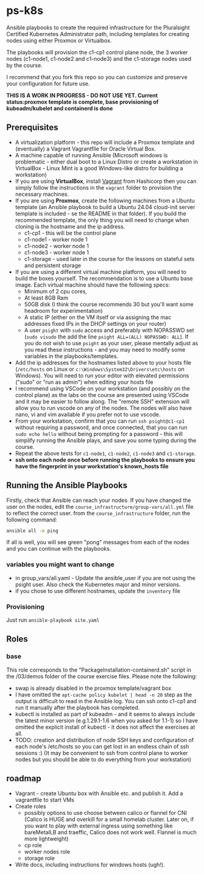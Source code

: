 # ps-k8s
Ansible playbooks to create the required infrastructure for the Pluralsight Certified Kubernetes Administrator path, including templates for creating nodes using either Proxmox or Virtualbox. 

The playbooks will provision the c1-cp1 control plane node, the 3 worker nodes (c1-node1, c1-node2 and c1-node3) and the c1-storage nodes used by the course.

I recommend that you fork this repo so you can customize and preserve your configuration for future use.

**THIS IS A WORK IN PROGRESS - DO NOT USE YET. Current status:proxmox template is complete, base provisioning of kubeadm/kubelet and containerd is done**

## Prerequisites
 - A virtualization platform - this repo will include a Proxmox template and (eventually) a Vagrant Vagrantfile for Oracle Virtual Box.
 - A machine capable of running Ansible (Microsoft windows is problematic - either dual boot to a Linux Distro or create a workstation in VirtualBox - Linux Mint is a good Windows-like distro for building a workstation)
 - If you are using **VirtualBox**, install [Vagrant](https://developer.hashicorp.com/vagrant/install?product_intent=vagrant) from Hashicorp then you can simply follow the instructions in the `vagrant` folder to provision the necessary machines.
 - If you are using **Proxmox**, create the following machines from a Ubuntu template (an Ansible playbook to build a Ubuntu 24.04 cloud-init server template is included - se the README in that folder). If you build the recommended template, the only thing you will need to change when cloning is the hostname and the ip address.
    - c1-cp1 - this will be the control plane
    - c1-node1 - worker node 1
    - c1-node2 - worker node 1
    - c1-node3 - worker node 1
    - c1-storage - used later in the course for the lessons on stateful sets and persistent storage
- If you are using a different virtual machine platform, you will need to build the boxes yourself. The recommendation is to use a Ubuntu base image. Each virtual machine should have the following specs:
    -  Minimum of 2 cpu cores, 
    - At least 8GB Ram 
    - 50GB disk (I think the course recommends 30 but you'll want some headroom for experimentation)
    - A static IP (either on the VM itself or via assigning the mac addresses fixed IPs in the DHCP settings on your router)
    - A user `psight` with `sudo` access and preferably with NOPASSWD set (`sudo visudo` the add the line `psight ALL=(ALL) NOPASSWD: ALL`). If you do not wish to use `psight` as your user, please mentally adjust as you read these instructions - and you may need to modify some variables in the playbooks/templates.    
- Add the ip addresses for the hostnames listed above to your hosts file (`/etc/hosts` on Linux or `c:\Windows\System32\Drivers\etc\hosts` on Windows). You will need to run your editor with elevated permissions ("sudo" or "run as admin") when editing your hosts file
- I recommend using VSCode on your workstation (and possibly on the control plane) as the labs on the course are presented using VSCode and it may be easier to follow along. The "remote SSH" extension will allow you to run vscode on any of the nodes. The nodes will also have nano, vi and vim available if you prefer not to use vscode.
- From your workstation, confirm that you can run `ssh psight@c1-cp1` without requiring a password, and once connected, that you can run `sudo echo hello` without being prompting for a password - this will simplify running the Ansible plays, and save you some typing during the course.
- Repeat the above tests for `c1-node1`, `c1-node2`, `c1-node3` and `c1-storage`.
- **ssh onto each node once before running the playbooks to ensure you have the fingerprint in your workstation's known_hosts file**

## Running the Ansible Playbooks

Firstly, check that Ansible can reach your nodes. If you have changed the user on the nodes, edit the `course_infrastructure/group-vars/all.yml` file to reflect the correct user.
from the `course_infrastructure` folder, run the following command: 

```bash
ansible all -m ping
```

If all is well, you will see green "pong" messages from each of the nodes and you can continue with the playbooks.

### variables you might want to change
 - in group_vars/all.yaml - Update the ansible_user if you are not using the psight user. Also check the Kubernetes major and minor versions.
 - if you chose to use different hostnames, update the `inventory` file

 ### Provisioning

 Just run `ansible-playbook site.yaml`

 ## Roles

 ### base

This role corresponds to the "PackageInstallation-containerd.sh" script in the /03/demos folder of the course exercise files. Please note the following:

- swap is already disabled in the proxmox template/vagrant box
- I have omitted the `apt-cache policy kubelet | head -n 20` step as the output is difficult to read in the Ansible log. You can ssh onto c1-cp1 and run it manually after the playbook has completed.
- kubectl is installed as part of kubeadm - and it seems to always include the latest minor version (e.g.1.29.1-1.6 when you asked for 1.1-1) so I have omitted the explicit install of kubectl - it does not affect the exercises at all.
- TODO: creation and distribution of node SSH keys and configuration of each node's /etc/hosts so you can get lost in an endless chain of ssh sessions :) (It may be convenient to ssh from control plane to worker nodes but you should be able to do everything from your workstation)

## roadmap
 - Vagrant - create Ubuntu box with Ansible etc. and publish it. Add a vagrantfile to start VMs
 - Create roles
    - possibly options to use choose between calico or flannel for CNI (Calico is HUGE and overkill for a small homelab cluster. Later on, if you want to play with external ingress using something like bareMetalLB and traeffic, Calico does not work well. Flannel is much more lightweight)
    - cp role
    - worker nodes role
    - storage role
- Write docs, including instructions for windows hosts (ugh!).
